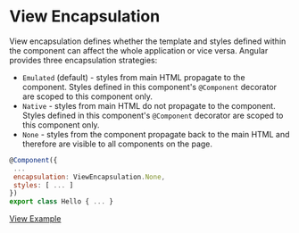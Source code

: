 # View Encapsulation

View encapsulation defines whether the template and styles defined within the component can affect the whole application or vice versa. Angular provides three encapsulation strategies:

- `Emulated` (default) - styles from main HTML propagate to the component. Styles defined in this component's `@Component` decorator are scoped to this component only.
- `Native` - styles from main HTML do not propagate to the component. Styles defined in this
component's `@Component` decorator are scoped to this component only.
- `None` - styles from the component propagate back to the main HTML and therefore are visible to
all components on the page.

 ```js
@Component({
  ...
  encapsulation: ViewEncapsulation.None,
  styles: [ ... ]
})
export class Hello { ... }
 ```

[View Example](http://plnkr.co/edit/08w7iE9dkw970A0hiMBt?p=preview)
